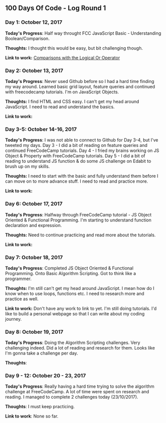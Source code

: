 
## 100 Days Of Code - Log Round 1

### Day 1: October 12, 2017

**Today's Progress**: Half way throught FCC JavaScript Basic - Understanding Boolean/Comparison.

**Thoughts:** I thought this would be easy, but bit challenging though.

**Link to work:** [Comparisons with the Logical Or Operator](https://www.freecodecamp.org/challenges/comparisons-with-the-logical-or-operator)
### Day 2: October 13, 2017

**Today's Progress**:  Never used Github before so I had a hard time finding my way around. Learned basic grid layout, feature queries and continued with freecodecamp tutorials. I'm on JavaScript Objects.

**Thoughts:** I find HTML and CSS easy. I can't get my head around JavaScript. I need to read and understand the basics.

**Link to work:** 

### Day 3-5: October 14-16, 2017

**Today's Progress**: I was not able to connect to Github for Day 3-4, but I've tweeted my days. Day 3 - I did a bit of reading on feature queries and continued FreeCodeCamp tutorials. Day 4 - I fried my brains working on JS Object & Property with FreeCodeCamp tutorials. Day 5 - I did a bit of reading to understand JS function & do some JS challenge on Edabit to brush up on my skills.

**Thoughts:** I need to start with the basic and fully understand them before I can move on to more advance stuff. I need to read and practice more.

**Link to work:** 

### Day 6: October 17, 2017

**Today's Progress**: Halfway through FreeCodeCamp tutorial - JS Object Oriented & Functional Programming. I'm starting to understand function declaration and expression.

**Thoughts:** Need to continue practicing and read more about the tutorials.

**Link to work:** 

### Day 7: October 18, 2017

**Today's Progress**: Completed JS Object Oriented & Functional Programming. Onto Basic Algorithm Scripting. Got to think like a programmer. 

**Thoughts:** I'm still can't get my head around JavaScript. I mean how do I know when to use loops, functions etc. I need to research more and practice as well.

**Link to work:** Don't have any work to link to yet. I'm still doing tutorials. I'd like to build a personal webpage so that I can write about my coding journey.

### Day 8: October 19, 2017

**Today's Progress**: Doing the Algorithm Scripting challenges. Very challenging indeed. Did a lot of reading and research for them. Looks like I'm gonna take a challenge per day.

**Thoughts**: 

### Day 9 - 12: October 20 - 23, 2017
**Today's Progress**: Really having a hard time trying to solve the algorithm challenge at FreeCodeCamp. A lot of time were spent on research and reading. I managed to complete 2 challenges today (23/10/2017).

**Thoughts**: I must keep practicing.

**Link to work**: None so far.
